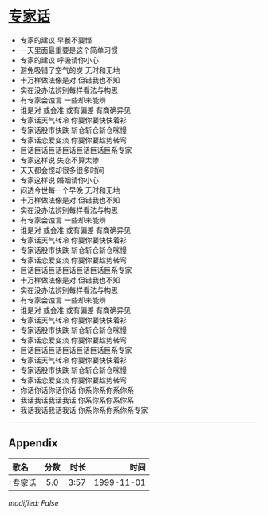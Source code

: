 # [专家话](https://music.163.com/song?id=26075133)

* 专家的建议 早餐不要悭
* 一天里面最重要是这个简单习惯
* 专家的建议 呼吸请你小心
* 避免吸错了空气的炭 无时和无地
* 十万样做法像是对 但错我也不知
* 实在没办法辨别每样看法与构思
* 有专家会蚀言 一些却未能辨
* 谁是对 或会准 或有偏差 有商确异见
* 专家话天气转冷 你要你要快快着衫
* 专家话股市快跌 斩仓斩仓斩仓咪慢
* 专家话恋爱变淡 你要你要趁势转弯
* 巨话巨话巨话巨话巨话巨话巨系专家
* 专家这样说 失恋不算太惨
* 天天都会悭却很多很多时间
* 专家这样说 婚姻请你小心
* 闷透今世每一个早晚 无时和无地
* 十万样做法像是对 但错我也不知
* 实在没办法辨别每样看法与构思
* 有专家会蚀言 一些却未能辨
* 谁是对 或会准 或有偏差 有商确异见
* 专家话天气转冷 你要你要快快着衫
* 专家话股市快跌 斩仓斩仓斩仓咪慢
* 专家话恋爱变淡 你要你要趁势转弯
* 巨话巨话巨话巨话巨话巨话巨系专家
* 十万样做法像是对 但错我也不知
* 实在没办法辨别每样看法与构思
* 有专家会蚀言 一些却未能辨
* 谁是对 或会准 或有偏差 有商确异见
* 专家话天气转冷 你要你要快快着衫
* 专家话股市快跌 斩仓斩仓斩仓咪慢
* 专家话恋爱变淡 你要你要趁势转弯
* 巨话巨话巨话巨话巨话巨话巨系专家
* 专家话天气转冷 你要你要快快着衫
* 专家话股市快跌 斩仓斩仓斩仓咪慢
* 专家话恋爱变淡 你要你要趁势转弯
* 你话你话你话你话 你系你系你系你系
* 我话我话我话我话 你系你系你系你系
* 我话我话我话我话 你系你系你系你系专家


---

## Appendix

|歌名|分数|时长|时间|
|:---|:---:|---:|---:|
|专家话|5.0|3:57|1999-11-01

*modified: False*